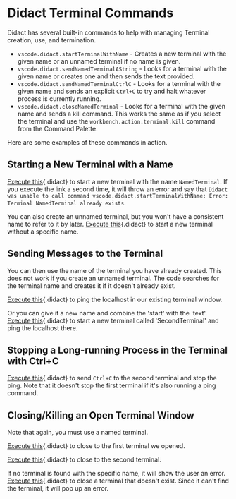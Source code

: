 # Didact Terminal Commands

Didact has several built-in commands to help with managing Terminal creation, use, and termination. 

* `vscode.didact.startTerminalWithName` - Creates a new terminal with the given name or an unnamed terminal if no name is given.
* `vscode.didact.sendNamedTerminalAString` - Looks for a terminal with the given name or creates one and then sends the text provided.
* `vscode.didact.sendNamedTerminalCtrlC` - Looks for a terminal with the given name and sends an explicit `Ctrl+C` to try and halt whatever process is currently running.
* `vscode.didact.closeNamedTerminal` - Looks for a terminal with the given name and sends a kill command. This works the same as if you select the terminal and use the `workbench.action.terminal.kill` command from the Command Palette.

Here are some examples of these commands in action.

## Starting a New Terminal with a Name

[Execute this](didact://?commandId=vscode.didact.startTerminalWithName&text=NamedTerminal "Create a new terminal window called 'NamedTerminal'"){.didact} to start a new terminal with the name `NamedTerminal`. If you execute the link a second time, it will throw an error and say that `Didact was unable to call command vscode.didact.startTerminalWithName: Error: Terminal NamedTerminal already exists`.

You can also create an unnamed terminal, but you won't have a consistent name to refer to it by later. [Execute this](didact://?commandId=vscode.didact.startTerminalWithName "Create a new terminal window"){.didact} to start a new terminal without a specific name.

## Sending Messages to the Terminal

You can then use the name of the terminal you have already created. This does not work if you create an unnamed terminal. The code searches for the terminal name and creates it if it doesn't already exist.

[Execute this](didact://?commandId=vscode.didact.sendNamedTerminalAString&text=NamedTerminal$$ping%20localhost "Call `ping localhost` in the terminal window called 'NamedTerminal'"){.didact} to ping the localhost in our existing terminal window. 

Or you can give it a new name and combine the 'start' with the 'text'. [Execute this](didact://?commandId=vscode.didact.sendNamedTerminalAString&text=SecondTerminal$$ping%20localhost "Call `ping localhost` in a second terminal window"){.didact} to start a new terminal called 'SecondTerminal' and ping the localhost there. 

## Stopping a Long-running Process in the Terminal with Ctrl+C

[Execute this](didact://?commandId=vscode.didact.sendNamedTerminalCtrlC&text=SecondTerminal "Send `Ctrl+C` to the terminal window."){.didact} to send `Ctrl+C` to the second terminal and stop the ping. Note that it doesn't stop the first terminal if it's also running a ping command.

## Closing/Killing an Open Terminal Window

Note that again, you must use a named terminal.

[Execute this](didact://?commandId=vscode.didact.closeNamedTerminal&text=NamedTerminal "Kill the first terminal window."){.didact} to close to the first terminal we opened.

[Execute this](didact://?commandId=vscode.didact.closeNamedTerminal&text=SecondTerminal "Kill the second terminal window."){.didact} to close to the second terminal.

If no terminal is found with the specific name, it will show the user an error. [Execute this](didact://?commandId=vscode.didact.closeNamedTerminal&text=NonexistentTerminal "Try and kill a terminal window that doesn't exist."){.didact} to close a terminal that doesn't exist. Since it can't find the terminal, it will pop up an error.
